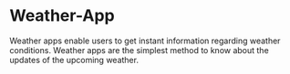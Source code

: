 # Weather-App
Weather apps enable users to get instant information regarding weather conditions. Weather apps are the simplest method to know about the updates of the upcoming weather.
